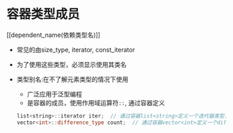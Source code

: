 # 容器类型成员

[[dependent_name(依赖类型名)]]

- 常见的由size_type, iterator, const_iterator
- 为了使用这些类型，必须显示使用其类名
- 类型别名:在不了解元素类型的情况下使用
  - 广泛应用于泛型编程
  - 是容器的成员，使用作用域运算符`::`, 通过容器定义

  ```c++
  list<string>::iterator iter;  // 通过容器list<string>定义一个迭代器类型，iter是一个指向string的迭代器类型
  vector<int>::difference_type count;  // 通过容器vector<int>定义一个difference_type类型
  ```